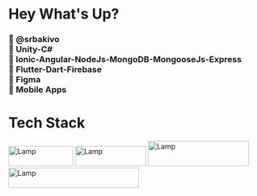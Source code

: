 <h1>
Hey What's Up?
</h1>
<h3 style='display-inline'>
👋 @srbakivo
</br>
👀 Unity-C#
  </br>
👀 Ionic-Angular-NodeJs-MongoDB-MongooseJs-Express
  </br>
👀 Flutter-Dart-Firebase
  </br>
👀 Figma
  </br>
💞️ Mobile Apps
</h3>
<h1>Tech Stack</h1>
<div >
<img src="https://dart.dev/assets/img/shared/dart/logo+text/horizontal/white.svg"  alt="Lamp" width="128" height="40"'>
<img src="https://storage.googleapis.com/cms-storage-bucket/ec64036b4eacc9f3fd73.svg"  alt="Lamp" width="140" height="40">
<img src="https://www.gstatic.com/devrel-devsite/prod/va881901acfa784a302a2fcaebeaf9ea1e7654afe884686768d3a16b36e928e9f/firebase/images/lockup.svg" alt="Lamp" width="200" height="50">
<img src="https://www.gstatic.com/devrel-devsite/prod/va881901acfa784a302a2fcaebeaf9ea1e7654afe884686768d3a16b36e928e9f/android/images/rebrand/lockup.svg" alt="Lamp" width="258" height="40 ">

</div>

<!---
srbakivo/srbakivo is a ✨ special ✨ repository because its `README.md` (this file) appears on your GitHub profile.
You can click the Preview link to take a look at your changes.
--->
